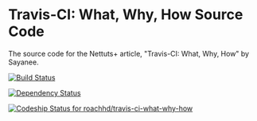 # Travis-CI: What, Why, How Source Code

The source code for the Nettuts+ article, "Travis-CI: What, Why, How" by Sayanee.

[![Build Status](https://travis-ci.org/roachhd/travis-ci-what-why-how.png)](https://travis-ci.org/roachhd/travis-ci-what-why-how)

[![Dependency Status](https://www.versioneye.com/nodejs/request/badge.svg)](https://www.versioneye.com/nodejs/request)

[ ![Codeship Status for roachhd/travis-ci-what-why-how](https://www.codeship.io/projects/dfb53df0-4001-0132-342f-2e8b1d45b3af/status)](https://www.codeship.io/projects/43723)
